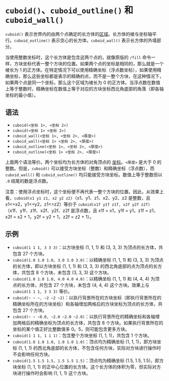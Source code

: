 # `cuboid()`、`cuboid_outline()` 和 `cuboid_wall()`

`cuboid()` 表示世界内的由两个点确定的长方体的[区域](../zh.md)。长方体的棱与坐标轴平行。`cuboid_outline()` 表示空心的长方体。`cuboid_wall()` 表示长方体的外墙部分。

当使用整数坐标时，这个长方体是包含这两个点的，就像原版的 `/fill` 命令一样，方块坐标代表一整个方块的位置。如果两个点的坐标是相同的，那么就是一个棱长为 1 的正方体。在特定情况下可以使用精确坐标（浮点数坐标），如果使用精确坐标，那么这些坐标都是表示的精确的点，而不是一整个方块，在这种情况下，如果两个点是同一个坐标，那么这个区域为棱长为 0 的正方体。当浮点数在数值上等于整数时，精确坐标在数值上等于对应的方块坐标西北角底部的角落（即各轴坐标的最小值）。

## 语法

- `cuboid(<坐标 1>, <坐标 2>)`
- `cuboid(<坐标 1> <坐标 2>)`
- `cuboid_wall(<坐标 1>, <坐标 2>, <厚度>)`
- `cuboid_wall(<坐标 1> <坐标 2>, <厚度>)`
- `cuboid_outline(<坐标 1>, <坐标 2>, <厚度>)`
- `cuboid_outline(<坐标 1> <坐标 2>, <厚度>)`

上面两个语法等价。两个坐标均为长方体的对角顶点的 [坐标](../../pos/zh.md)。`<厚度>` 是大于 0 的整数。但是，`cuboid()` 可以接受方块坐标（整数）和精确坐标（浮点数），而 `cuboid_wall()` 和 `cuboid_outline()` 均只能接受方块坐标。数值上等于整数但以 `.0` 结尾的数是浮点数。

注意：使用浮点坐标时，这个坐标便不再代表一整个方块的位置。因此，从效果上看，`cuboid(x1 y1 z1, x2 y2 z2)`（x1、y1、z1、x2、y2、z2 是整数，且 x1<=x2，y1<=y2，z1<=z2）等价于 `cuboid(x1f y1f z1f, x2f y2f z2f)`（x1f、y1f、z1f、x2f、y2f、z2f 是浮点数，且 x1f = x1，y1f = y1，z1f = z1，x2f = x2 + 1，y2f = y2 + 1，z2f = z2 + 1）。

## 示例

- `cuboid(1 1 1, 3 3 3)`：以方块坐标 (1, 1, 1) 和 (3, 3, 3) 为顶点的长方体，共包含 27 个方块。
- `cuboid(1.0 1.0 1.0, 3.0 3.0 3.0)`：以精确坐标 (1, 1, 1) 和 (3, 3, 3) 为顶点的长方体，即以方块坐标 (1, 1, 1) 和 (3, 3, 3) 的西北角底部的点为顶点的长方体，共包含 8 个方块，未包含 (3, 3, 3) 这个方块。
- `cuboid(1.0 1.0 1.0, 4.0 4.0 4.0)`：以精确坐标 (1, 1, 1) 和 (4, 4, 4) 为顶点的长方体，共包含 27 个方块，未包含 (4, 4, 4) 这个方块。效果上与 `cuboid(1 1 1, 3 3 3)` 等价。
- `cuboid(~ ~ ~, ~2 ~2 ~2)`：以执行背景所在的方块坐标（即执行背景所在的精确坐标所在的方块坐标）和各轴增加两格后的方块坐标为顶点的长方体，共包含 27 个方块。
- `cuboid(~ ~ ~0.0, ~2.0 ~2.0 ~2.0)`：以执行背景所在的精确坐标和各轴增加两格后的精确坐标为顶点的长方体，共包含 8 个方块。如果执行背景所在的坐标的某个值正好比整数值多 0。5，则可能包含更多方块。
- `cuboid(1 1 1, 1 1 1)`：包含整个方块坐标 (1, 1, 1)，共包含 1 个方块。
- `cuboid(1.0 1.0 1.0, 1.0 1.0 1.0)`：顶点均为精确坐标 (1, 1, 1)，即方块坐标 (1, 1, 1) 的西北角底部的长方体，不包含任何方块，实际对方块进行操作时不会影响任何方块。
- `cuboid(1.5 1.5 1.5, 1.5 1.5 1.5)`：顶点均为精确坐标 (1.5, 1.5, 1.5)，即方块坐标 (1, 1, 1) 的正中心位置的长方体。这个长方体的体积为零，但实际对方块进行操作时会影响 (1, 1, 1) 这个方块。